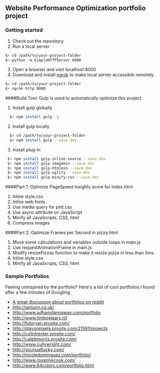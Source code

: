 ## Website Performance Optimization portfolio project

### Getting started

1. Check out the repository
2. Run a local server

  ```bash
  $> cd /path/to/your-project-folder
  $> python -m SimpleHTTPServer 8000
  ```

3. Open a browser and visit localhost:8000
4. Download and install [ngrok](https://ngrok.com/) to make local server accessible remotely.

  ``` bash
  $> cd /path/to/your-project-folder
  $> ngrok http 8080
  ```
  
####Build Tool:
Gulp is used to automatically optimize this project.
1. Install gulp globally

``` bash
  $> npm install gulp -g
  ```

2. Install gulp locally

``` bash
  $> cd /path/to/your-project-folder
  $> npm install gulp --save-dev
  ```
  
3. Install plug-in

 ``` bash
  $> npm install gulp-inline-source --save-dev
  $> npm install gulp-imagemin --save-dev
  $> npm install gulp-htmlmin --save-dev
  $> npm install gulp-uglify --save-dev
  $> npm install gulp-minify-css --save-dev
  ```


####Part 1: Optimize PageSpeed Insights score for index.html
1. Inline style.css
2. Inline web fonts
3. Use media query for pint.css
4. Use async attribute on JavaScript
5. Minify all JavaScripts, CSS, html
6. Compress images

####Part 2: Optimize Frames per Second in pizza.html
1. Move some calculations and variables outside loops in main.js
2. Use requestAnimationFrame in main.js
3. Modify resizePizzas function to make it resize pizza in less than 5ms.
4. Inline style.css 
5. Minify all JavaScripts, CSS, html

### Sample Portfolios

Feeling uninspired by the portfolio? Here's a list of cool portfolios I found after a few minutes of Googling.

* <a href="http://www.reddit.com/r/webdev/comments/280qkr/would_anybody_like_to_post_their_portfolio_site/">A great discussion about portfolios on reddit</a>
* <a href="http://ianlunn.co.uk/">http://ianlunn.co.uk/</a>
* <a href="http://www.adhamdannaway.com/portfolio">http://www.adhamdannaway.com/portfolio</a>
* <a href="http://www.timboelaars.nl/">http://www.timboelaars.nl/</a>
* <a href="http://futoryan.prosite.com/">http://futoryan.prosite.com/</a>
* <a href="http://playonpixels.prosite.com/21591/projects">http://playonpixels.prosite.com/21591/projects</a>
* <a href="http://colintrenter.prosite.com/">http://colintrenter.prosite.com/</a>
* <a href="http://calebmorris.prosite.com/">http://calebmorris.prosite.com/</a>
* <a href="http://www.cullywright.com/">http://www.cullywright.com/</a>
* <a href="http://yourjustlucky.com/">http://yourjustlucky.com/</a>
* <a href="http://nicoledominguez.com/portfolio/">http://nicoledominguez.com/portfolio/</a>
* <a href="http://www.roxannecook.com/">http://www.roxannecook.com/</a>
* <a href="http://www.84colors.com/portfolio.html">http://www.84colors.com/portfolio.html</a>
